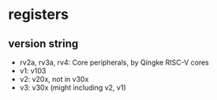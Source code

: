 # registers

## version string

- rv2a, rv3a, rv4: Core peripherals, by Qingke RISC-V cores
- v1: v103
- v2: v20x, not in v30x
- v3: v30x (might including v2, v1)
